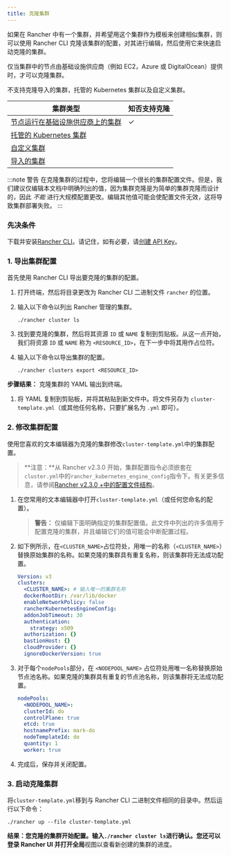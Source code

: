 ```yaml
---
title: 克隆集群
---
```


如果在 Rancher 中有一个集群，并希望用这个集群作为模板来创建相似集群，则可以使用 Rancher CLI 克隆该集群的配置，对其进行编辑，然后使用它来快速启动克隆的集群。

仅当集群中的节点由基础设施供应商（例如 EC2，Azure 或 DigitalOcean）提供时，才可以克隆集群。

不支持克隆导入的集群，托管的 Kubernetes 集群以及自定义集群。

| 集群类型                                                                                      | 知否支持克隆 |
| --------------------------------------------------------------------------------------------- | ------------ |
| [节点运行在基础设施供应商上的集群](/docs/cluster-provisioning/rke-clusters/node-pools/_index) | ✓            |
| [托管的 Kubernetes 集群](/docs/cluster-provisioning/hosted-kubernetes-clusters/_index)        |              |
| [自定义集群](/docs/cluster-provisioning/custom-clusters/_index)                               |              |
| [导入的集群](/docs/cluster-provisioning/imported-clusters/_index)                             |              |

:::note 警告
在克隆集群的过程中，您将编辑一个很长的集群配置文件。但是，我们建议仅编辑本文档中明确列出的值，因为集群克隆是为简单的集群克隆而设计的，因此 _不能_ 进行大规模配置更改。编辑其他值可能会使配置文件无效，这将导致集群部署失败。
:::

### 先决条件

下载并安装[Rancher CLI](/docs/cli/_index)。请记住，如有必要，请[创建 API Key](/docs/user-settings/api-keys/_index)。

### 1. 导出集群配置

首先使用 Rancher CLI 导出要克隆的集群的配置。

1.  打开终端，然后将目录更改为 Rancher CLI 二进制文件 `rancher` 的位置。

1.  输入以下命令以列出 Rancher 管理的集群。

        ./rancher cluster ls

1.  找到要克隆的集群，然后将其资源 `ID` 或 `NAME` 复制到剪贴板。从这一点开始，我们将资源 `ID` 或 `NAME` 称为 `<RESOURCE_ID>`，在下一步中将其用作占位符。

1.  输入以下命令以导出集群的配置。

        ./rancher clusters export <RESOURCE_ID>

**步骤结果：** 克隆集群的 YAML 输出到终端。

1. 将 YAML 复制到剪贴板，并将其粘贴到新文件中。将文件另存为 `cluster-template.yml`（或其他任何名称，只要扩展名为 `.yml` 即可）。

### 2. 修改集群配置

使用您喜欢的文本编辑器为克隆的集群修改`cluster-template.yml`中的集群配置。

> **注意：**从 Rancher v2.3.0 开始，集群配置指令必须嵌套在`cluster.yml`中的`rancher_kubernetes_engine_config`指令下。有关更多信息，请参阅[Rancher v2.3.0 +中的配置文件结构](/docs/cluster-provisioning/rke-clusters/options/_index)。

1. 在您常用的文本编辑器中打开`cluster-template.yml`（或任何您命名的配置）。

   > **警告：** 仅编辑下面明确指定的集群配置值。此文件中列出的许多值用于配置克隆的集群，并且编辑它们的值可能会中断配置过程。

1. 如下例所示，在`<CLUSTER_NAME>`占位符处，用唯一的名称（`<CLUSTER_NAME>`）替换原始集群的名称。如果克隆的集群具有重复名称，则该集群将无法成功配置。

   ```yml
   Version: v3
   clusters:
     <CLUSTER_NAME>: # 输入唯一的集群名称
     dockerRootDir: /var/lib/docker
     enableNetworkPolicy: false
     rancherKubernetesEngineConfig:
     addonJobTimeout: 30
     authentication:
       strategy: x509
     authorization: {}
     bastionHost: {}
     cloudProvider: {}
     ignoreDockerVersion: true
   ```

1. 对于每个`nodePools`部分，在 `<NODEPOOL_NAME>` 占位符处用唯一名称替换原始节点池名称。如果克隆的集群具有重复的节点池名称，则该集群将无法成功配置。

   ```yml
   nodePools:
     <NODEPOOL_NAME>:
     clusterId: do
     controlPlane: true
     etcd: true
     hostnamePrefix: mark-do
     nodeTemplateId: do
     quantity: 1
     worker: true
   ```

1. 完成后，保存并关闭配置。

### 3. 启动克隆集群

将`cluster-template.yml`移到与 Rancher CLI 二进制文件相同的目录中。然后运行以下命令：

    ./rancher up --file cluster-template.yml

**结果：**您克隆的集群开始配置。输入`./rancher cluster ls`进行确认。您还可以登录 Rancher UI 并打开**全局**视图以查看新创建的集群的进度。
